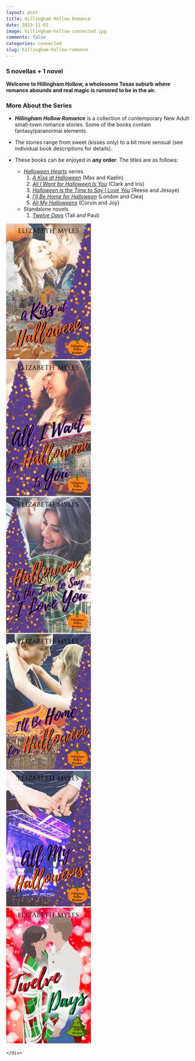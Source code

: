 ```yaml
---
layout: post
title: Hillingham Hollow Romance
date: 2023-11-01
image: hillingham-hollow-connected.jpg
comments: false
categories: connected
slug: hillingham-hollow-romance
---
```

    
### 5 novellas + 1 novel

**Welcome to Hillingham Hollow, a wholesome Texas suburb where romance abounds and real magic is rumored to be in the air.**

### More About the Series
- ***Hillingham Hollow Romance*** is a collection of contemporary New Adult small-town romance stories. Some of the books contain fantasy/paranormal elements.
- The stories range from sweet (kisses only) to a bit more sensual (see individual book descriptions for details).
- These books can be enjoyed in **any order**. The titles are as follows:

  - [*Halloween Hearts*][hh] series
	1. [*A Kiss at Halloween*][akah] (Max and Kaelin)
    2. [*All I Want for Halloween Is You*][aiwfh] (Clark and Iris)
    3. [*Halloween Is the Time to Say I Love You*][hitt] (Reese and Jessye)
    4. [*I'll Be Home for Halloween*][ibhfh] (London and Clea)
    5. [*All My Halloweens*][amh] (Corvin and Joy)
  - Standalone novels
    1. [*Twelve Days*][td] (Tali and Paul)


<div class="box">
	<div class="row uniform 50%">
		<div class="col-4"><span class="image fit"><a href="/novellas/a-kiss-at-halloween/"><img src="/images/akah-cover-small.jpg" /></a></span></div>
		<div class="col-4"><span class="image fit"><a href="/novellas/all-i-want-for-halloween-is-you/"><img src="/images/aiwfh-cover-small.jpg" /></a></span></div>
		<div class="col-4"><span class="image fit"><a href="/novellas/halloween-is-the-time-to-say-i-love-you/"><img src="/images/hitt-cover-small.jpg" /></a></span></div>
		<div class="col-4"><span class="image fit"><a href="/novellas/ill-be-home-for-halloween/"><img src="/images/ibhfh-cover-small.jpg" /></a></span></div>
		<div class="col-4"><span class="image fit"><a href="/novellas/all-my-halloweens/"><img src="/images/amh-cover-small.jpg" /></a></span></div>
		<div class="col-4"><span class="image fit"><a href="/novels/twelve-days/"><img src="/images/td-cover-small.jpg" /></a></span></div>

	</div>
</div>

[hh]:/connected/hillingham-hollow-romance/halloween-hearts/
[akah]:/novellas/a-kiss-at-halloween/
[aiwfh]:/novellas/all-i-want-for-halloween-is-you/
[hitt]:/novellas/halloween-is-the-time-to-say-i-love-you/
[ibhfh]:/novellas/ill-be-home-for-halloween/
[amh]:/novellas/all-my-halloweens/
[td]:/novels/twelve-days/
